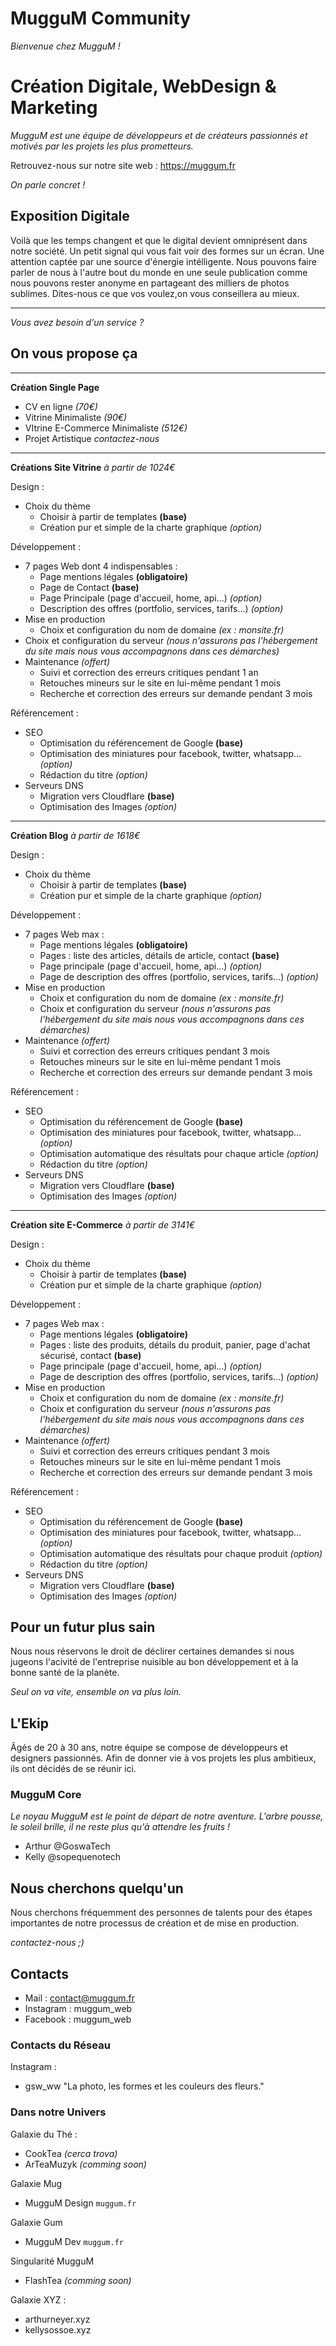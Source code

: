 # MugguM Community
*Bienvenue chez MugguM !*

# Création Digitale, WebDesign & Marketing

*MugguM est une équipe de développeurs et de créateurs passionnés et motivés par les projets les plus prometteurs.*

Retrouvez-nous sur notre site web : https://muggum.fr

*On parle concret !*
## Exposition Digitale

Voilà que les temps changent et que le digital devient omniprésent dans notre société.
Un petit signal qui vous fait voir des formes sur un écran. Une attention captée par
une source d'énergie intélligente. Nous pouvons faire parler de nous à l'autre bout
du monde en une seule publication comme nous pouvons rester anonyme en partageant
des milliers de photos sublimes.
Dites-nous ce que vos voulez,on vous conseillera au mieux.

-------

*Vous avez besoin d'un service ?*
## On vous propose ça

---

**Création Single Page**

- CV en ligne *(70€)*
- Vitrine Minimaliste *(90€)*
- VItrine E-Commerce Minimaliste *(512€)*
- Projet Artistique *contactez-nous*

---

**Créations Site Vitrine**
*à partir de 1024€*

Design :
- Choix du thème
  - Choisir à partir de templates **(base)**
  - Création pur et simple de la charte graphique *(option)*

Développement :
- 7 pages Web dont 4 indispensables :
  - Page mentions légales **(obligatoire)**
  - Page de Contact **(base)**
  - Page Principale (page d'accueil, home, api...) *(option)*
  - Description des offres (portfolio, services, tarifs...) *(option)*
- Mise en production
  - Choix et configuration du nom de domaine *(ex : monsite.fr)*
 - Choix et configuration du serveur *(nous n'assurons pas l'hébergement du site mais nous vous accompagnons dans ces démarches)*
- Maintenance *(offert)*
  - Suivi et correction des erreurs critiques pendant 1 an
  - Retouches mineurs sur le site en lui-même pendant 1 mois
  - Recherche et correction des erreurs sur demande pendant 3 mois

Référencement :
- SEO
  - Optimisation du référencement de Google **(base)**
  - Optimisation des miniatures pour facebook, twitter, whatsapp... *(option)*
  - Rédaction du titre *(option)*
- Serveurs DNS
  - Migration vers Cloudflare **(base)**
  - Optimisation des Images *(option)*

---

**Création Blog**
*à partir de 1618€*

Design :
- Choix du thème
  - Choisir à partir de templates **(base)**
  - Création pur et simple de la charte graphique *(option)*

Développement :
- 7 pages Web max :
  - Page mentions légales **(obligatoire)**
  - Pages : liste des articles, détails de article, contact **(base)**
  - Page principale (page d'accueil, home, api...) *(option)*
  - Page de description des offres (portfolio, services, tarifs...) *(option)*
- Mise en production
  - Choix et configuration du nom de domaine *(ex : monsite.fr)*
  - Choix et configuration du serveur *(nous n'assurons pas l'hébergement du site mais nous vous accompagnons dans ces démarches)*
- Maintenance *(offert)*
  - Suivi et correction des erreurs critiques pendant 3 mois
  - Retouches mineurs sur le site en lui-même pendant 1 mois
  - Recherche et correction des erreurs sur demande pendant 3 mois

Référencement :
- SEO
  - Optimisation du référencement de Google **(base)**
  - Optimisation des miniatures pour facebook, twitter, whatsapp... *(option)*
  - Optimisation automatique des résultats pour chaque article *(option)*
  - Rédaction du titre *(option)*
- Serveurs DNS
  - Migration vers Cloudflare **(base)**
  - Optimisation des Images *(option)*

---

**Création site E-Commerce**
*à partir de 3141€*

Design :
- Choix du thème
  - Choisir à partir de templates **(base)**
  - Création pur et simple de la charte graphique *(option)*

Développement :
- 7 pages Web max :
  - Page mentions légales **(obligatoire)**
  - Pages : liste des produits, détails du produit, panier, page d'achat sécurisé, contact **(base)**
  - Page principale (page d'accueil, home, api...) *(option)*
  - Page de description des offres (portfolio, services, tarifs...) *(option)*
- Mise en production
  - Choix et configuration du nom de domaine *(ex : monsite.fr)*
  - Choix et configuration du serveur *(nous n'assurons pas l'hébergement du site mais nous vous accompagnons dans ces démarches)*
- Maintenance *(offert)*
  - Suivi et correction des erreurs critiques pendant 3 mois
  - Retouches mineurs sur le site en lui-même pendant 1 mois
  - Recherche et correction des erreurs sur demande pendant 3 mois

Référencement :
- SEO
  - Optimisation du référencement de Google **(base)**
  - Optimisation des miniatures pour facebook, twitter, whatsapp... *(option)*
  - Optimisation automatique des résultats pour chaque produit *(option)*
  - Rédaction du titre *(option)*
- Serveurs DNS
  - Migration vers Cloudflare **(base)**
  - Optimisation des Images *(option)*

## Pour un futur plus sain

Nous nous réservons le droit de déclirer certaines demandes
si nous jugeons l'acivité de l'entreprise nuisible au bon
développement et à la bonne santé de la planète.

*Seul on va vite, ensemble on va plus loin.*
## L'Ekip

Âgés de 20 à 30 ans, notre équipe se compose de développeurs
et designers passionnés. Afin de donner vie à vos projets
les plus ambitieux, ils ont décidés de se réunir ici.

### MugguM Core
*Le noyau MugguM est le point de départ de notre aventure.
L'arbre pousse, le soleil brille, il ne reste plus qu'à attendre les fruits !*

- Arthur @GoswaTech
- Kelly @sopequenotech

## Nous cherchons quelqu'un

Nous cherchons fréquemment des personnes de talents pour des
étapes importantes de notre processus de création et
de mise en production.

*contactez-nous ;)*

## Contacts

- Mail : contact@muggum.fr
- Instagram : muggum_web
- Facebook : muggum_web

### Contacts du Réseau

Instagram :
- gsw_ww "La photo, les formes et les couleurs des fleurs."

### Dans notre Univers

Galaxie du Thé :
- CookTea *(cerca trova)*
- ArTeaMuzyk *(comming soon)*

Galaxie Mug
- MugguM Design `muggum.fr`

Galaxie Gum
- MugguM Dev `muggum.fr`

Singularité MugguM
- FlashTea *(comming soon)*

Galaxie XYZ :
- arthurneyer.xyz
- kellysossoe.xyz
